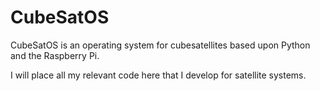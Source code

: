# CubeSatOS
CubeSatOS is an operating system for cubesatellites based upon Python and the Raspberry Pi.

I will place all my relevant code here that I develop for satellite systems.

